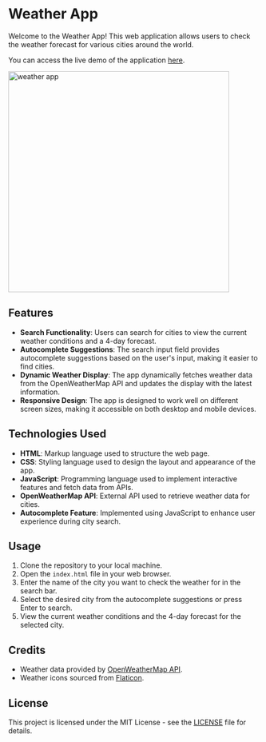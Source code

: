 # Weather App

Welcome to the Weather App! This web application allows users to check the weather forecast for various cities around the world.

You can access the live demo of the application [here](https://lobster-app-blwh8.ondigitalocean.app/).

<img width="442" alt="weather app" src="https://github.com/cheternal7890/Weather-app/assets/157067093/7745105a-e5d5-477c-8cb6-cab644580153">

## Features

- **Search Functionality**: Users can search for cities to view the current weather conditions and a 4-day forecast.
- **Autocomplete Suggestions**: The search input field provides autocomplete suggestions based on the user's input, making it easier to find cities.
- **Dynamic Weather Display**: The app dynamically fetches weather data from the OpenWeatherMap API and updates the display with the latest information.
- **Responsive Design**: The app is designed to work well on different screen sizes, making it accessible on both desktop and mobile devices.

## Technologies Used

- **HTML**: Markup language used to structure the web page.
- **CSS**: Styling language used to design the layout and appearance of the app.
- **JavaScript**: Programming language used to implement interactive features and fetch data from APIs.
- **OpenWeatherMap API**: External API used to retrieve weather data for cities.
- **Autocomplete Feature**: Implemented using JavaScript to enhance user experience during city search.

## Usage

1. Clone the repository to your local machine.
2. Open the `index.html` file in your web browser.
3. Enter the name of the city you want to check the weather for in the search bar.
4. Select the desired city from the autocomplete suggestions or press Enter to search.
5. View the current weather conditions and the 4-day forecast for the selected city.

## Credits

- Weather data provided by [OpenWeatherMap API](https://openweathermap.org/api).
- Weather icons sourced from [Flaticon](https://www.flaticon.com/).

## License

This project is licensed under the MIT License - see the [LICENSE](LICENSE) file for details.
